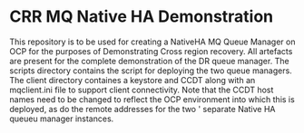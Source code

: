 # CRR MQ Native HA Demonstration

This repository is to be used for creating a NativeHA MQ Queue Manager on OCP for the purposes of Demonstrating Cross region recovery.
All artefacts are present for the complete demonstration of the DR queue manager.
The scripts directory contains the script for deploying the two queue managers.
<BR>
The client directory containes a keystore and CCDT along with an mqclient.ini file to support client connectivity.
Note that the CCDT host names need to be changed to reflect the OCP environment into which this is deployed, as do the remote addresses for the two '
separate Native HA queueu manager instances.
